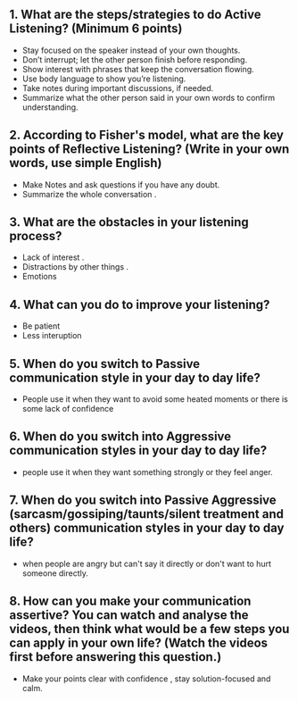 
## 1. What are the steps/strategies to do Active Listening? (Minimum 6 points)

 * Stay focused on the speaker instead of your own thoughts.
 * Don’t interrupt; let the other person finish before responding.
 * Show interest with phrases that keep the conversation flowing.
 * Use body language to show you’re listening.
 * Take notes during important discussions, if needed.
 * Summarize what the other person said in your own words to confirm understanding.

## 2. According to Fisher's model, what are the key points of Reflective Listening? (Write in your own words, use simple English)

* Make Notes and ask questions if you have any doubt.
* Summarize the whole conversation .

## 3. What are the obstacles in your listening process?

* Lack of interest .
* Distractions by other things .
* Emotions

## 4. What can you do to improve your listening?

* Be patient
* Less interuption 

## 5. When do you switch to Passive communication style in your day to day life?

* People use it when they want to avoid some heated moments or there is some lack of confidence

## 6. When do you switch into Aggressive communication styles in your day to day life?

* people use it when they want something strongly or they feel anger.


## 7. When do you switch into Passive Aggressive (sarcasm/gossiping/taunts/silent treatment and others) communication styles in your day to day life?

* when people are angry but can't say it directly or don't want to hurt someone directly.

## 8. How can you make your communication assertive? You can watch and analyse the videos, then think what would be a few steps you can apply in your own life? (Watch the videos first before answering this question.)

* Make your points clear with confidence , stay solution-focused and calm.
